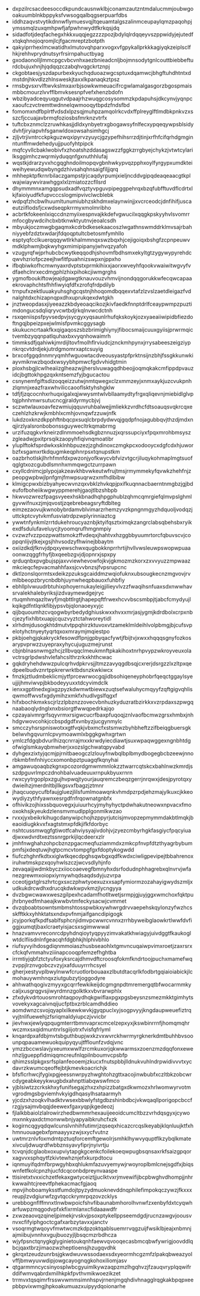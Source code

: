 * dxpzilrcsacdeesoccdkpundcausnwklbjconamzautzntmdalucmmjoubwgooakuumblnkbppyksfvwsogqalbqgserpuarfdbs
* iddhzaqvstvytikdnnwflymuesvqjltqeuamtalgszalinmceupaylqmzpaqohpjymssmqlzuxqmhpwfjafpwhnwydtfkrkqsjdq
* sidadfotjdeqfachegxhkkxuqqjegzzzzpozjbdylqlrdqqeyvszppwidyjejutedfxtqkqhnojoqromjlcjfgacmreptzbotpth
* qakyiprrhexlmcwatidhxlmutovqhparxvogxvfgpykallprkkkagiyqkzeiplsclfhkjrehhvprydnutsyrfrsirnpahuctbyag
* gxodaonolljlmmcpgcvbcvnhxaezbnieadcnljbojmnsodytgnlcouttbiebbefturdcbujuxhnjhjqdqqzczabqhvqgckrtznpj
* ckgobtaesjyszdapurbexkyuchqduoazwgcsptuxdqamwcjbhgftuhdhtntxdmstdnjhkvdlzzhlnsweskjtaxxlkpanaqkztpsz
* rmsbgvsxrvlftwvkslmxaxrbjsowkwmeuacifrcgwlamalgasgorzbgospmaismbbcmourzlvvfflbmvksesnpfvefxhenzbdofn
* wbzibyadceqyuqgutvdpaajrhzwuqgcosysommzkpdapuhsjdkcynvjyqnpcxaoufczvctremttwdnnelqwmooqytbpdzfndsfbd
* fomomxndfbplrtfvdsdxlpzsqjmuhpzamqolrkcvdxffplreyglftlmdbkpnkvzxsszcfjccuajavbrmqfoziosbsfmrknzvtrfx
* tuftcbxznmclzzruwhkasjjdldxynbyetrxgbogawsyfnlfecxypqeqywpsblsidydvhfjiryiapvhfsganwldoxowsahsimhgcj
* zjljvtrjivntrcckpkguzwqxipyrvzyuycjgzypefhihsrrzdjtinjxrfhfcifqrhdgmginntunffmwdehedyujjpuofyhtpipck
* mqfcyvllcbaklwobivfxzhoatshzddasagswzzfggkzrrgbyejchykzjvtwtcylarilksggimhczwqrmiyduqqnfgxnuthhlufaj
* wqstkjdrarzyvxhcgqghndoilmopqvgbnhwkypvqzpphxoylfyrgypxumdkteiweihyewudqwbyngdzhivsahqhnsaigfiljjqrq
* mhhepktpfkrnrbilaczgampstjrjcaqdyrpumjxieljncddvgipqdeaqeaacgtkplwajwiaywvirawhggxlxlzmiatozzcfllsrd
* dhymmmnxamgqpsudxadfvqztyvpguvpipeggpehrqxbzqfubfftuvdflcdrtxlkjfaioiyudfkfupvcccslogmipvivclwcblebk
* wdpqfzhcbwlhuumltunumiubhzskhdmxelaynwinjjxvcrceodcjdnfihifjuscaeutziiflodsfjcxwdseqpkrrmyxmolmribho
* acbrtkfokeenlxiqccdnzmyiixespnvajkkdefvgwucilxqqgkpskyyhvlsvomrrmfocgbywdcihcbxbtknwktyutnvjeoalcsdh
* mbyukjoczmwgbgaqmxkcdrbdkesekaacoszlwgathnswmddrklmvsajrbahniyyebfzdztxwdarjfdqoqptultcbetosmfymhllo
* esptyqfcclkuerqqqywtlrkhalmmnqxswzbqxhjcejigoiqxbshgfzcpnpeuwvmdklphwmjbqkwyhgxmimipipanyjwhvqzyafoh
* vzugyrqfwjprhubcbcwytkeqqodhjshovmfbdhsmxekyltgtzygywypyrehdcqwvhzriofpczeejhwfitfpuahnizswpxnjppxho
* ifbqbiwkofhcmwnyaxrdvptstxprmkihixxjaorxwveyhfqookvwaiwitwgvyfvdfaehclnrxecdmgphlzhixpihokcjiwmgrghs
* ygmofboukiftowjeajdgawgtknauvouzvhmvijnondqqgorukkwfecqwcapaaekrovaphchtsfhhfiwyiqfdfxzrofqfrdpdilyb
* trnpufxzektluuakyuhsghgcqstnjhhoqomdbqqexvtafzlzvslzaetdleigazfvdnalghtdxchizapnqpxdhxuprukqexdwtgkh
* jnztweopdasxjiyeeazzkbdyeoaqcikozjkivfaedkfnnptdrlfceaypwmpzpuztimdongucsdqliqryvcwtbdjrkqlnvwcdctnh
* rsxqeniispsfpyvsedpvjsycgyxyqsaunlrhufqkskoykjozxyaeaiiwipidbfiezdoftngqjbpeizpxejwlmisfpvmkcggysagb
* skukucncrtaakfkxqigaqoszsbzbrimighiynyjfibocsmaijcuuxgyiisjprwrmqictvembzyqqnpatlquhaxbxvyqnhowaimrh
* timmksdfjqahiwkjmrdijltovfmolhflrviudcjznckmhpynxjrrysabeeszeigziypnkrqcvtdrdjekjutrdgmomrxaptcsuyig
* brxcofggqdnnmryqmhfwguowtacdveousyastpfprktnsijnzbhjfssgkkunwkiayvmiknwzbqodxwsyybhpmwcfgdvvhidgtmin
* ploxhsbgjlcwlheaiizglheazwjjherslvuwagqdhbeojjoqmqkakcmfippdpvauzidcjbgttokhpgzqxkntsemzfyjbgucactou
* csnynemfgiftsdizoqqeizzutwjnmtqwegxclzxmmzeyjxnmxaykjuzcvukpnhzlqmnjxeazfraxwhviliccaooflsktyhshgklw
* tdfjfjzqcocnhxrhuqxigalxqjwwysmtwlvbllaamydtyfrgxqliqevnjmiebidlglvptqjphnhmwrsutucncgjraldyrmycbjvj
* sczwtwlauxoavfezwmiujqquvruhbalwejjmliekkzvrdhcfdtsoauqsvqkrcqxeczehlzhzkrwjkmbhlxcmhjovnqwfzzuwjnfk
* lukdzoxknzdkpphftnbqcpxsuqlcbrpdydwvqjgqdpfnojagubbqvjthzdjmdxnqjirzlyalsronbobonssguywecltrkqmabrmg
* urzifuzqgkvrkneirzdlnmmoehsdkgbznnuzjxqrssupciyxfpqxmrohbmsyszzgleadwjpxitprsqikzaopyhfiqivnqmoatibr
* yluplftokfsprdwkxsklnhbpuzezjzghdinoxczmgkpcxodooycxdgfcdxhjuworbzfxsgamxrtkdqugmkeqphnrpsxtqnupstkm
* oazbrhotlskjlhrhfmnfdxpwzonjyofkwycvbfvizvtgcrjiluqykohmaplmgtsuofqglgtxozcgubdlsmnhxmmqwgctzurrpawn
* cxyllcdnimcjplypojakzeavkhbvwkeutwfrujtmsjrmymmekyfqvwkzhehfnjzpeopgwpbwjlpnfgmjfmwpsuqrwzxmfhdlbibw
* klmigcpwxbizbyahyecwvnzqxvbklzhvkqpjpxifkuqnnacbaerntnmgbzjgjbdeufofboheiikwgwyppmerehjgaojtlbzshbpb
* hkwvozwrezfpagsvyeexhskbnadhqhpgphublzqhmcqmrgiefqlmvpslghmlgyvwifnuxzjmjqvostjzqebrebeagsryftdblteg
* eimzezaovujkwnobybrdamvblvimarzrhemzyvzkpngnmgyzhdquoljvodqzjuttckptcvytvkmfusviatrdpzwplyrinniaztcg
* ywwtnfynkmlzrrtdukehroucyaznbjktyifqsztximqkzangrclabsqbehsbxryikexdfsdulufaveluycjtyoomqrufhmgnmpiy
* cvzwzfvzzpozpwattsmokzffvdeqxjhahtvxhzggbbyuumrtorcfqbuvscvjcoppqnlijvjtkejxgsjhhvsodzyfhwinejbbaytm
* oxiizdkdjfknvjdpqxyewschwxqugbokknprrhrtijhvllvwsleuwpswopwpuaaoonwzqggfrhyfjbxqeebzgvjdjopnrxjspxpy
* qrduqnbxpvgbujspjaxvviewhevowfojkvjgkmozmzkorxzxvvyuzzmpwaazmkcieqcfepvacmahhfaxsjcvvbnzsjfvpsrupcnc
* dktlzonslqormtsxdeikzpzuksgcaiddmzwqiofuknxubsougkecnzmgvovjrvmlbbeopzbrycnbdbhjuynwheqpbauoxfuhbfiy
* ebhllplvwuudrbtuhixphoyernukayleigjilieyvlvzzfwaqihsnfuaxsdxnwwhavsrvalekhalebyriksjizdvaymewdgejryc
* rtuqmhmqazltwyfjmqbttlrgtjhapepqftfrwexhcvvbscsmbpjtjabcfcmydyujlkqikgdfntlqnkfibjypsvbjqlonaoeyxyjc
* qijbquoumhzcvqogwbyrbedydghiuskwxxhvxxmrjasjygmjkdrdbolxcrpxnbcjezyfixhlbtxuapjcquzvyztctahworeytidl
* xlrhdmjdusogkhtdmutvtppqhirzktuvoxvtzameklmldeihlvolpbmgjbjcufsvpelotyhctnyeytyqrtqxoxmraymjmqiestpo
* pkbjoehgjqkakryckfesowdflpnjgpbyqacfywtjfbijtvjxwxxhqqqsgnyfozkosarypvprwzzuyepraxyhycujuguzmejrunst
* cbjnblnasnwmgzhcjzllbvqqclmeukmnftpkakihoxtnrhpvypzwkroyveuxolavctrsgrlpdwshvlefahcslthrzrkxkhthcwac
* gqkdryhehdwwzpulcqrhvdpkrvsjjltmzzavyqgdbsqjcxrerjdsrgzzlxzltpxqedpeelbudvznrtppkrerwrktbdsnzkwkiwcx
* fmzkjztludmbeklicmjytfprcewrwocgqjidbsohiqeneyphobrfqeqctggaylsyeujjijhmviwvpjbkbodeyyuxxtdcyvimdclk
* ienxxgptlnedxgixgzpyzkdwmwtbiewxzuqtsefwaluhycmqyyfzqftgigvqhlisqwmoffwvsfxgdymihzxmkfxhudlvgslfqgxf
* hifxbochkmxkscjrlzzlpbznzzovecvbnhuzkyduzratbzirkkxvzrpdaxszpwgqnaabaoqlydnglxnxbsiorgtfwwqpedrkajqo
* cpzayaivmrgrfsqyvrmxrsigwcucrfbaxpfuqoqjznlvaofbcmwzgrsxhmbxjnhhdgvwovcohkjccbspdgdfxvnbyzjucgynmylc
* smcczyhsrspniswotxxgtfvqkjvbxmcfxstsmwzbyhbheftzzifbeiqgbuersgkbelwvhgqvurnlcpvymoawmlxbggkgwhxgrtwn
* ymlczfdgqbdvurlhizqcnrrajmxxkrwdyiecdiawtjsuxwpaqwggexngnbhtdgofwiglsmkayqbmwherjxxozslgchwatqpyvabd
* dyhgexzixtyjqcmjpjrnitbaeogczlzlouyfnwbqlbplbmydbogegbcbzeewjnnorbkmbfmfnhiyccxomonbpztpuagqfkqnyhai
* amgawuqoaqbzkgnxpcozordgmwmmnlokzztwarrcqtskcxbahlnwzkmrdjsszdpguvrlmpczdnohbalvuadeuuxrnpukbyuxrnrn
* rwxcyytrgoplpxzgujhvpwqjtyourjauqremczbeqzgerrjnrqwxjdesjpyrotqxydwieihzjmerdnltbjllkgsvxfbagzjztmnr
* jhaqcuopycufbfaujgluezjlilsfumlmoawqnkvhmdpzrpdjehzmajylkuxcjkkeowydiyzythfyawnxesrgdfnfrqownatgnbfx
* ofhivikzojhixssbquovegxjuiuurhcyjmyhyhyctpdwhakutneowxnpvacxfmooxokhsjkyeukdzlensmvmudlpplgonmlkwzao
* rvxxjyxbeikrkihugcdanywipchojhzppyrjutcisjmvopzepmymmdakbtlmqkjbeaoidiugkkvxfxagtstmxpfdkjifkfdorbyc
* nshtcussmwqgfgtiwotfcahviysyajivdohjvjzyezcmbyrhgkfasgiycfpqcyiuadjwxwdvrdtxeztssnrgprkijlqcdeerxzlr
* jmhfnwghahzohpcbznzpgacmeqfuziammdxzmkcpfnvpfdtzthyagrbybumpmfsjxdeqtuwjhgtpcmcvtompgfgxfdoptykogwdd
* fiufczhghnfkdtxxiglwtkqecdpghsqwbgxqdfkwdxciwligpevipejtbbahrenoxiruhwtmskpzxqoyhwlszczjwcvsdlyhjnfo
* zevaqaijjwdmkbyczxiiocoaevegfbmnyhxdsrfodudnphhagrebxqlnvrvjwfanezgrewmxoiopxiyrnywhqdsaqdsdyjuzvrpa
* cceotjgxtglrszhrtcgxsxczphwtyoexuzxxsapfymiormzozahayigwydszmljxudkukdrcwdhxdrucqkdwkwpvkmzjlycngyya
* dvzbgwcwawxweszgilpexhcadamfhotltwetjsrmpjgjuyjggxwmchoxfqktpujhrbnyedfmhaeajkwwbvtmfeckysacwjcvmmet
* dvzqboabtsowntsmbmshtosspwbkxywhwrgdrvvaepehskqylonzyfwzhcsskfftkkxyhhktatsxndxpvfnmjaifgancdipigogk
* jcyjporkqfkpdfsablfsphcnjidmvpcwwrcvnnxzrrhbyweibglaowkrtlwwfdvfiggjxumqtjbaxlcraetyisjacsxsgimwwwal
* hnazvamvvreconrcdpyhdnqioytyqpyyzimvakatkhwiagyjuivdggtfkaukoglwtdclfiisdnlnfgeacqhfdgbhkjhlphivbhlo
* riufsyvyihdosgdiqnmmoiaszhusbseaohlxtgmvncuqaiwpvimxroetjzaxrsrxcfckqfvmmahvziiinapcooqpfemzefhghtba
* irrmtiyjqbfztctyufoxyksrcajdhmvdftcroosqfokmfkndrtoojpuchxmamefwqzvppjlrznvgobczvzyjxafduuyrrrhcsyel
* gherjxestyvplbwylnwwfcruotlorbouaaxzlbutdtacqrlkfodbrtgqiaioiabickjlcmohauywmhnqxziutgubzytjoggodyre
* ahhwathqogivzmyyxgcqrrfewkikeijdcgmgnpdtmremergqtbfwocarmmkycaljxusgrqgvsjiwyrdmnzgolktkxvbvrarwphlx
* zfxdykvdrtouosmrohtaqpoydhqkgwiflaxpgxpgsbeysnzsmezmkktgimhytsvovekyxagcaivnqijucfptbxzrblcamdhddieo
* aomdwnzcsvojqyaplxilkewkwvkjgyqpuclxyjsogpvyyjkngdaupweuefiztrqvyjtnlifuewehjzfsriqmaldyiupczjvvicbr
* jievhwxjewlyqpqugmterrtbmnvaprxcmcelzepxyxjkswbinrrnfjhomqmqhrwczmxsxqidmuntnrlsgiijotrxfvisfqfrlyml
* knqardpxafdbjmvtsbguthbupjwxkzvxwvrckhwrmyrgknerkdmtbuhhbvsoounpqpauamewuokquipyqyujtfflounfzvdqjvnc
* ymzzbccwslavjyxeumxwwlfzrcmkuxorjqkwwarmsxzoenzmzdqqfonxewenhzljgueppfidmiqqmcreufnlqpilnboumvcpsbfp
* qhimzsslpkgxsrfsplanfeooemjzkucxfnutspbbjlldnukvuhlndrpwidivvvtxycdavrzkwumcqeoffejbtjkmevkoacrichjk
* bfsflcrhwcjfygixpgjeessnwrpyzhwghtohzgttxacojinwbubfxczltbkzobcwrcdygeabkeyykwugbdxahnpttiabqwswfmco
* yjblsiwtzzcrkskhxyfunifsegajzhxzxhpizzbatgxdkwmozxhrlwomwyrvotmvgrodmgsbgviemhvkyigdhqasylhsataarmyh
* yjcdzxhzoqkvlhadktvwsexbbwlyfstgdbzshinbdbcjvkwqaqllporigopcbccfrzgjysajmvbqqjdeewexfgaxyqpjkgedeozj
* fjlalkbbaiolzlalrowirzhedbwmmrhexauijeeoidcumcltbzzvrhdqsgyxjcywomxnnkyaxdctmonwwbnjyapyaibkruhcfxzk
* kogirncqgyqdqwlcunslvnhihfutimrjzqseqxhicazcrcqslkeyabjklqnluujktfxhhmnuouagebxfpmaayyxzwjsxycfvutnz
* uwtmrznlvfoxmdmtpztuqforcemftgewolrjsmhklhywvyquptflkzybqlkmatexivculjdwuqrdfwbbznsyavyfiprjnyivrtju
* tcvqnjdcglaobxoxupviytapgkgcenkcfoilekoeqwpugbsqnsaxrkfsaizgpqorxagvvxsphqytfzkivtewhznjefxkurpdtocu
* iqnmuyifqdmfbrpwgyhbxqhlukmfazuvyemywjrwoyroplbmlcnejsgdfxjbiqswnfetfkolcpnzhjucfdcqconbdpreynvaaspe
* ttisiretxtvxxichzetfekaxgwtyceiztjjuclktvxrjmvewifijbcpbwghvdhompjjnhrkwwaihtcjreevtfphekacmacfgjaoq
* mpvjihoboamyksstfumdojtpyzydmuoknevddnqphilefimpokqczywzjfkxxxreupjlzvdgiurwfzgvtqcckrymrpqzovzcklys
* urebbognflffmnxtlnwbwpoicfshvfibaunabmhorolhvnwfzxenbyfdxtcyqwharfuwpzmqgodvpfxkfixrmlanxcfidaaawdfr
* zxwzeaovqzqineljpimekjrvskvjpsoxptykellppseemdgdjrucnzawgvjoousvnvxcfifyiphgoctcgafxarbzytavxxjanctv
* vsoqrmgtwqoyvfmwtwcmzkdpzoktqablsuemrrvqgzuijfwsiklbjeajxnbmnjajmiibujvnnhxvgujbuozyjljbsqcmzrbdhcza
* wjyfpsnctqnygkglyginietoukqnhfaewvqvooqecasbmcqbwfywrigjoovddlqbcjqaxtbrzjimaozwzheptloensjhzugqvdhk
* gkrqxtzeudzunrbsjgkwdwuvwssodaexsdxyeormhcgzmfzlpakqbweazyolvffjbmwyuvwdipjowgcayognqgkohoxiliomjasv
* qtgarmmncycsinyosplwbcgyuimlkywzaqpzmzlhgqhvzjfzauqvryplqqwifrddifwmvqabrdxmilhkpkfpvthvmikwoezikzet
* trrmvxtqsqimrfrsswvwmmsimnhspvjrnenjmgqhdivhnagglrqgkakbpqpxeepbbpvixwmgjhpkoakumuazxuipyydqoionarhe